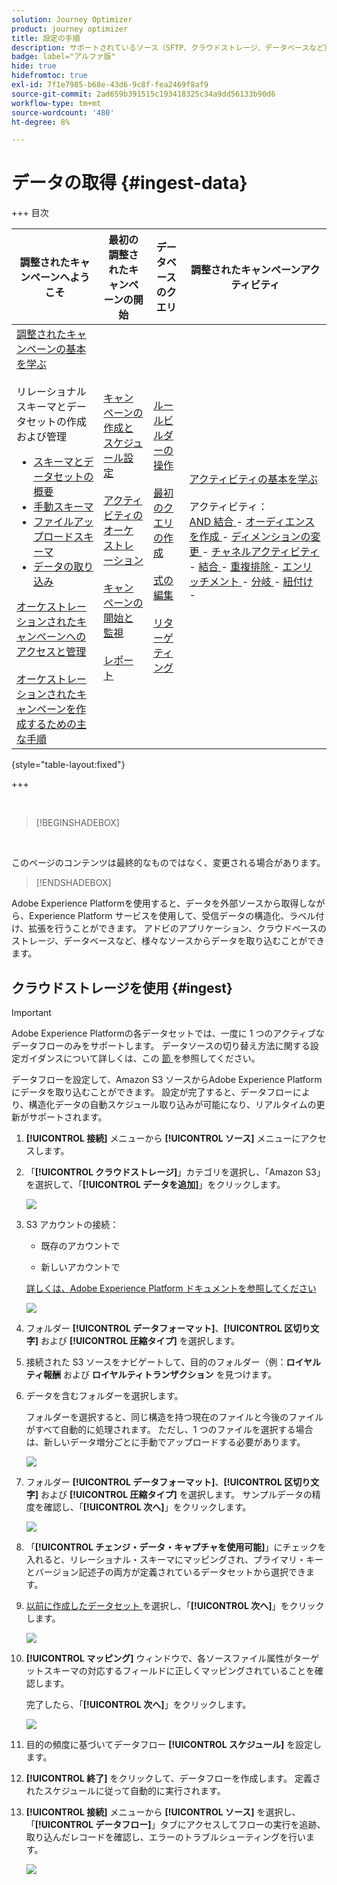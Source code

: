 ```yaml
---
solution: Journey Optimizer
product: journey optimizer
title: 設定の手順
description: サポートされているソース（SFTP、クラウドストレージ、データベースなど）からAdobe Experience Platformにデータを取り込む方法を説明します。
badge: label="アルファ版"
hide: true
hidefromtoc: true
exl-id: 7f1e7985-b68e-43d6-9c8f-fea2469f8af9
source-git-commit: 2ad659b391515c193418325c34a9dd56133b90d6
workflow-type: tm+mt
source-wordcount: '480'
ht-degree: 8%

---
```


# データの取得 {#ingest-data}

+++ 目次

| 調整されたキャンペーンへようこそ | 最初の調整されたキャンペーンの開始 | データベースのクエリ | 調整されたキャンペーンアクティビティ |
|---|---|---|---|
| [ 調整されたキャンペーンの基本を学ぶ ](gs-orchestrated-campaigns.md)<br/><br/> リレーショナルスキーマとデータセットの作成および管理 </br> <ul><li>[ スキーマとデータセットの概要 ](gs-schemas.md)</li><li>[ 手動スキーマ ](manual-schema.md)</li><li>[ ファイルアップロードスキーマ ](file-upload-schema.md)</li><li>[ データの取り込み ](ingest-data.md)</li></ul>[ オーケストレーションされたキャンペーンへのアクセスと管理 ](access-manage-orchestrated-campaigns.md)<br/><br/>[ オーケストレーションされたキャンペーンを作成するための主な手順 ](gs-campaign-creation.md) | [ キャンペーンの作成とスケジュール設定 ](create-orchestrated-campaign.md)<br/><br/>[ アクティビティのオーケストレーション ](orchestrate-activities.md)<br/><br/>[ キャンペーンの開始と監視 ](start-monitor-campaigns.md)<br/><br/>[ レポート ](reporting-campaigns.md) | [ ルールビルダーの操作 ](orchestrated-rule-builder.md)<br/><br/>[ 最初のクエリの作成 ](build-query.md)<br/><br/>[ 式の編集 ](edit-expressions.md)<br/><br/>[ リターゲティング ](retarget.md) | [ アクティビティの基本を学ぶ ](activities/about-activities.md)<br/><br/> アクティビティ：<br/>[AND 結合 ](activities/and-join.md) - [ オーディエンスを作成 ](activities/build-audience.md) - [ ディメンションの変更 ](activities/change-dimension.md) - [ チャネルアクティビティ ](activities/channels.md) - [ 結合 ](activities/combine.md) - [ 重複排除 ](activities/deduplication.md) - [ エンリッチメント ](activities/enrichment.md) - [ 分岐 ](activities/fork.md) - [ 紐付け ](activities/reconciliation.md) [ ](activities/save-audience.md) [ ](activities/split.md) [ ](activities/wait.md) - |

{style="table-layout:fixed"}

+++

</br>

>[!BEGINSHADEBOX]

</br>

このページのコンテンツは最終的なものではなく、変更される場合があります。

>[!ENDSHADEBOX]

Adobe Experience Platformを使用すると、データを外部ソースから取得しながら、Experience Platform サービスを使用して、受信データの構造化、ラベル付け、拡張を行うことができます。 アドビのアプリケーション、クラウドベースのストレージ、データベースなど、様々なソースからデータを取り込むことができます。

## クラウドストレージを使用 {#ingest}


>[!IMPORTANT]
>
>Adobe Experience Platformの各データセットでは、一度に 1 つのアクティブなデータフローのみをサポートします。 データソースの切り替え方法に関する設定ガイダンスについて詳しくは、この [ 節 ](#cdc-ingestion) を参照してください。


データフローを設定して、Amazon S3 ソースからAdobe Experience Platformにデータを取り込むことができます。 設定が完了すると、データフローにより、構造化データの自動スケジュール取り込みが可能になり、リアルタイムの更新がサポートされます。

1. **[!UICONTROL 接続]** メニューから **[!UICONTROL ソース]** メニューにアクセスします。

1. 「**[!UICONTROL クラウドストレージ]**」カテゴリを選択し、「Amazon S3」を選択して、「**[!UICONTROL データを追加]**」をクリックします。

   ![](assets/admin_sources_1.png)

1. S3 アカウントの接続：

   * 既存のアカウントで

   * 新しいアカウントで

   [詳しくは、Adobe Experience Platform ドキュメントを参照してください](https://experienceleague.adobe.com/en/docs/experience-platform/destinations/catalog/cloud-storage/amazon-s3#connect)

   ![](assets/admin_sources_2.png)

1. フォルダー **[!UICONTROL データフォーマット]**、**[!UICONTROL 区切り文字]** および **[!UICONTROL 圧縮タイプ]** を選択します。

1. 接続された S3 ソースをナビゲートして、目的のフォルダー（例：**ロイヤルティ報酬** および **ロイヤルティトランザクション** を見つけます。

1. データを含むフォルダーを選択します。

   フォルダーを選択すると、同じ構造を持つ現在のファイルと今後のファイルがすべて自動的に処理されます。 ただし、1 つのファイルを選択する場合は、新しいデータ増分ごとに手動でアップロードする必要があります。

   ![](assets/S3_config_2.png)

1. フォルダー **[!UICONTROL データフォーマット]**、**[!UICONTROL 区切り文字]** および **[!UICONTROL 圧縮タイプ]** を選択します。 サンプルデータの精度を確認し、「**[!UICONTROL 次へ]**」をクリックします。

   ![](assets/S3_config_1.png)

1. 「**[!UICONTROL チェンジ・データ・キャプチャを使用可能]**」にチェックを入れると、リレーショナル・スキーマにマッピングされ、プライマリ・キーとバージョン記述子の両方が定義されているデータセットから選択できます。

1. [ 以前に作成したデータセット ](file-upload-schema.md) を選択し、「**[!UICONTROL 次へ]**」をクリックします。

   ![](assets/S3_config_3.png)

1. **[!UICONTROL マッピング]** ウィンドウで、各ソースファイル属性がターゲットスキーマの対応するフィールドに正しくマッピングされていることを確認します。

   完了したら、「**[!UICONTROL 次へ]**」をクリックします。

   ![](assets/S3_config_4.png)

1. 目的の頻度に基づいてデータフロー **[!UICONTROL スケジュール]** を設定します。

1. **[!UICONTROL 終了]** をクリックして、データフローを作成します。 定義されたスケジュールに従って自動的に実行されます。

1. **[!UICONTROL 接続]** メニューから **[!UICONTROL ソース]** を選択し、「**[!UICONTROL データフロー]**」タブにアクセスしてフローの実行を追跡、取り込んだレコードを確認し、エラーのトラブルシューティングを行います。

   ![](assets/S3_config_5.png)

<!--### Setting Up Change data capture ingestion {#cdc-ingestion}

If you need to change the data source, you must delete the existing dataflow and create a new one pointing to the same dataset with the new source.

When using Change Data Capture (CDC), it is essential that the source and dataset remain in sync to ensure accurate incremental updates. Follow the steps below:

1. **Schema Requirements**
   - Your schema must include:
     - A **primary key** (e.g., `transaction_id`)
     - A **versioning field** (e.g., `lastmodified` or an incrementing `version_id`)
   - Enable the dataset for **Orchestrated Campaigns** if needed.

2. **CDC Dataflow Setup**
   - During dataflow creation, after choosing your source and files:
     - **Enable the CDC option**
     - Select your CDC-ready dataset
     - Confirm field mappings (especially version field)

3. **Keep Source and Target in Sync**
   - The source system must consistently update the version field so the platform can detect changes accurately.

Once set up, the platform will automatically ingest **only changed or new records** each time the flow runs.
-->
